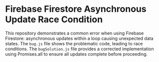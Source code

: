 # Firebase Firestore Asynchronous Update Race Condition

This repository demonstrates a common error when using Firebase Firestore: asynchronous updates within a loop causing unexpected data states. The `bug.js` file shows the problematic code, leading to race conditions. The `bugSolution.js` file provides a corrected implementation using Promises.all to ensure all updates complete before proceeding.
